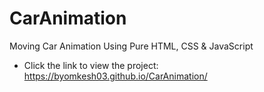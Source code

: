 # CarAnimation
Moving Car Animation Using Pure HTML, CSS &amp; JavaScript


* Click the link to view the project: https://byomkesh03.github.io/CarAnimation/
